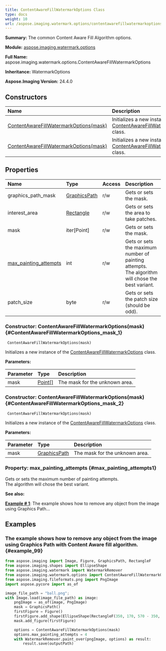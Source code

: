 ```yaml
---
title: ContentAwareFillWatermarkOptions Class
type: docs
weight: 10
url: /aspose.imaging.watermark.options/contentawarefillwatermarkoptions/
---
```


**Summary:** The common Content Aware Fill Algorithm options.

**Module:** [aspose.imaging.watermark.options](/imaging/python-net/aspose.imaging.watermark.options/)

**Full Name:** aspose.imaging.watermark.options.ContentAwareFillWatermarkOptions

**Inheritance:** WatermarkOptions

**Aspose.Imaging Version:** 24.4.0

## **Constructors**
| **Name** | **Description** |
| :- | :- |
| [ContentAwareFillWatermarkOptions(mask)](#ContentAwareFillWatermarkOptions_mask_1) | Initializes a new instance of the [ContentAwareFillWatermarkOptions](/imaging/python-net/aspose.imaging.watermark.options/contentawarefillwatermarkoptions/) class. |
| [ContentAwareFillWatermarkOptions(mask)](#ContentAwareFillWatermarkOptions_mask_2) | Initializes a new instance of the [ContentAwareFillWatermarkOptions](/imaging/python-net/aspose.imaging.watermark.options/contentawarefillwatermarkoptions/) class. |
## **Properties**
| **Name** | **Type** | **Access** | **Description** |
| :- | :- | :- | :- |
| graphics_path_mask | [GraphicsPath](/imaging/python-net/aspose.imaging/graphicspath) | r/w | Gets or sets the mask. |
| interest_area | [Rectangle](/imaging/python-net/aspose.imaging/rectangle) | r/w | Gets or sets the area to take patches. |
| mask | iter[Point] | r/w | Gets or sets the mask. |
| [max_painting_attempts](#max_painting_attempts1) | int | r/w | Gets or sets the maximum number of painting attempts.<br/>            The algorithm will chose the best variant. |
| patch_size | byte | r/w | Gets or sets the patch size (should be odd). |


### Constructor: ContentAwareFillWatermarkOptions(mask) {#ContentAwareFillWatermarkOptions_mask_1}


```
 ContentAwareFillWatermarkOptions(mask) 
```

Initializes a new instance of the [ContentAwareFillWatermarkOptions](/imaging/python-net/aspose.imaging.watermark.options/contentawarefillwatermarkoptions/) class.

**Parameters:**

| Parameter | Type | Description |
| :- | :- | :- |
| mask | [Point[]](/imaging/python-net/aspose.imaging/point) | The mask for the unknown area. |

### Constructor: ContentAwareFillWatermarkOptions(mask) {#ContentAwareFillWatermarkOptions_mask_2}


```
 ContentAwareFillWatermarkOptions(mask) 
```

Initializes a new instance of the [ContentAwareFillWatermarkOptions](/imaging/python-net/aspose.imaging.watermark.options/contentawarefillwatermarkoptions/) class.

**Parameters:**

| Parameter | Type | Description |
| :- | :- | :- |
| mask | [GraphicsPath](/imaging/python-net/aspose.imaging/graphicspath) | The mask for the unknown area. |

### Property: max_painting_attempts {#max_painting_attempts1}

Gets or sets the maximum number of painting attempts.<br/>            The algorithm will chose the best variant.

**See also:**

**[Example # 1](#example_99)**: The example shows how to remove any object from the image using Graphics Path...


## **Examples**
### The example shows how to remove any object from the image using Graphics Path with Content Aware fill algorithm. {#example_99}
``` python
from aspose.imaging import Image, Figure, GraphicsPath, RectangleF
from aspose.imaging.shapes import EllipseShape
from aspose.imaging.watermark import WatermarkRemover
from aspose.imaging.watermark.options import ContentAwareFillWatermarkOptions
from aspose.imaging.fileformats.png import PngImage
import aspose.pycore import as_of

image_file_path = "ball.png"; 
with Image.load(image_file_path) as image:
	pngImage = as_of(image, PngImage)
	mask = GraphicsPath()
	firstFigure = Figure()
	firstFigure.add_shape(EllipseShape(RectangleF(350, 170, 570 - 350, 400 - 170)))
	mask.add_figure(firstFigure)

	options = ContentAwareFillWatermarkOptions(mask)
	options.max_painting_attempts = 4
	with WatermarkRemover.paint_over(pngImage, options) as result:
		result.save(outputPath)


```


